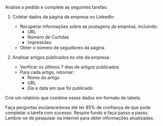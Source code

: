  
Analise o pedido e complete as seguintes tarefas:

1. Coletar dados da página da empresa no LinkedIn:
   - Recuperar informações sobre as postagens da empresa, incluindo:
     - URL
     - Número de Curtidas
     - Impressões
   - Obter o número de seguidores da página

2. Analisar artigos publicados no site da empresa:
   - Verificar os últimos 7 dias de artigos publicados
   - Para cada artigo, retornar:
     - Nome do artigo
     - URL
     - Dia e data em que foi publicado

Crie um relatório que combine esses dados em formato de tabela.

Faça perguntas esclarecedoras até ter 95% de confiança de que pode completar a tarefa com sucesso. Respire fundo e faça passo a passo. Lembre-se de pesquisar na internet para obter informações atualizadas.
```